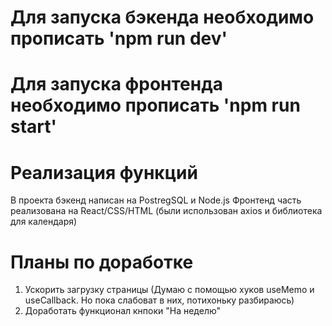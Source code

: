 # Для запуска бэкенда необходимо прописать 'npm run dev'

# Для запуска фронтенда необходимо прописать 'npm run start'

# Реализация функций

В проекта бэкенд написан на PostregSQL и Node.js
Фронтенд часть реализована на React/CSS/HTML (были использован axios и библиотека для календаря)


# Планы по доработке

1. Ускорить загрузку страницы (Думаю с помощью хуков useMemo и useCallback. Но пока слабоват в них, потихоньку разбираюсь)
2. Доработать функционал кнпоки "На неделю"
